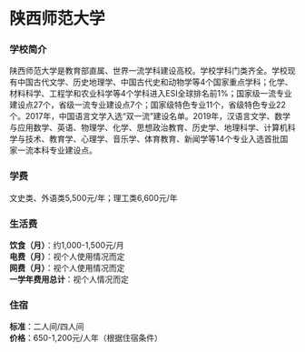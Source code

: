 # 陕西师范大学
### 学校简介
陕西师范大学是教育部直属、世界一流学科建设高校。学校学科门类齐全。学校现有中国古代文学、历史地理学、中国古代史和动物学等4个国家重点学科；化学、材料科学、工程学和农业科学等4个学科进入ESI全球排名前1%；国家级一流专业建设点27个，省级一流专业建设点7个；国家级特色专业11个，省级特色专业22个。2017年，中国语言文学入选“双一流”建设名单。2019年，汉语言文学、数学与应用数学、英语、物理学、化学、思想政治教育、历史学、地理科学、计算机科学与技术、教育学、心理学、音乐学、体育教育、新闻学等14个专业入选首批国家一流本科专业建设点。

### 学费
文史类、外语类5,500元/年；理工类6,600元/年

### 生活费
**饮食（月）**：约1,000-1,500元/月  
**电费（月）**：视个人使用情况而定  
**网费（月）**：视个人使用情况而定  
**一学年费用总计**：视个人情况而定  

### 住宿
**标准**：二人间/四人间  
**价格**：650-1,200元/人年（根据住宿条件）  
